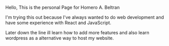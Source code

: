 Hello, This is the personal Page for Homero A. Beltran

I'm trying this out because I've always wanted to do web development and have some experience with React and JavaScript.

Later down the line ill learn how to add more features and also learn wordpress as a alternative way to host my website.

